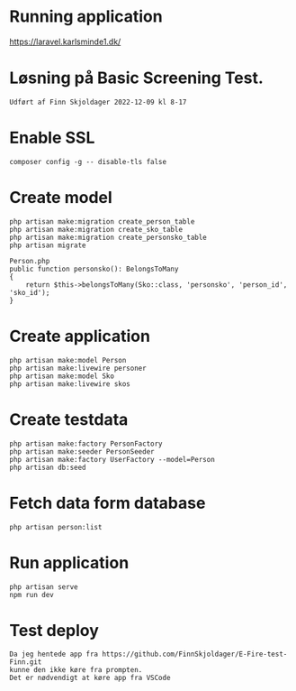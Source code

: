 # Running application
  https://laravel.karlsminde1.dk/
  
# Løsning på Basic Screening Test.
    Udført af Finn Skjoldager 2022-12-09 kl 8-17

# Enable SSL
    composer config -g -- disable-tls false

# Create model
    php artisan make:migration create_person_table
    php artisan make:migration create_sko_table
    php artisan make:migration create_personsko_table
    php artisan migrate

    Person.php
    public function personsko(): BelongsToMany
    {
        return $this->belongsToMany(Sko::class, 'personsko', 'person_id', 'sko_id');
    }

# Create application
    php artisan make:model Person
    php artisan make:livewire personer
    php artisan make:model Sko
    php artisan make:livewire skos

# Create testdata
    php artisan make:factory PersonFactory
    php artisan make:seeder PersonSeeder
    php artisan make:factory UserFactory --model=Person
    php artisan db:seed

# Fetch data form database
    php artisan person:list

# Run application
    php artisan serve
    npm run dev

# Test deploy
    Da jeg hentede app fra https://github.com/FinnSkjoldager/E-Fire-test-Finn.git
    kunne den ikke køre fra prompten.
    Det er nødvendigt at køre app fra VSCode
